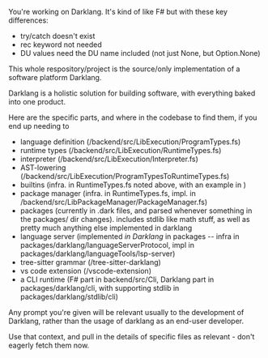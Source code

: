You're working on Darklang.
It's kind of like F# but with these key differences:
- try/catch doesn't exist
- rec keyword not needed
- DU values need the DU name included (not just None, but Option.None)

This whole respository/project is the source/only implementation of a software platform Darklang.

Darklang is a holistic solution for building software, with everything baked into one product.

Here are the specific parts, and where in the codebase to find them, if you end up needing to
- language definition (/backend/src/LibExecution/ProgramTypes.fs)
- runtime types (/backend/src/LibExecution/RuntimeTypes.fs)
- interpreter (/backend/src/LibExecution/Interpreter.fs)
- AST-lowering (/backend/src/LibExecution/ProgramTypesToRuntimeTypes.fs)
- builtins (infra. in RuntimeTypes.fs noted above, with an example in )
- package manager (infra. in RuntimeTypes.fs, impl. in /backend/src/LibPackageManager/PackageManager.fs)
- packages (currently in .dark files, and parsed whenever something in the packages/ dir changes). includes stdlib like math stuff, as well as pretty much anything else implemented in darklang
- language server (implemented _in Darklang_ in packages -- infra in packages/darklang/languageServerProtocol, impl in packages/darklang/languageTools/lsp-server)
- tree-sitter grammar (/tree-sitter-darklang)
- vs code extension (/vscode-extension)
- a CLI runtime (F# part in backend/src/Cli, Darklang part in packages/darklang/cli, with supporting stdlib in packages/darklang/stdlib/cli)

Any prompt you're given will be relevant usually to the development of Darklang, rather than the usage of darklang as an end-user developer.

Use that context, and pull in the details of specific files as relevant - don't eagerly fetch them now.